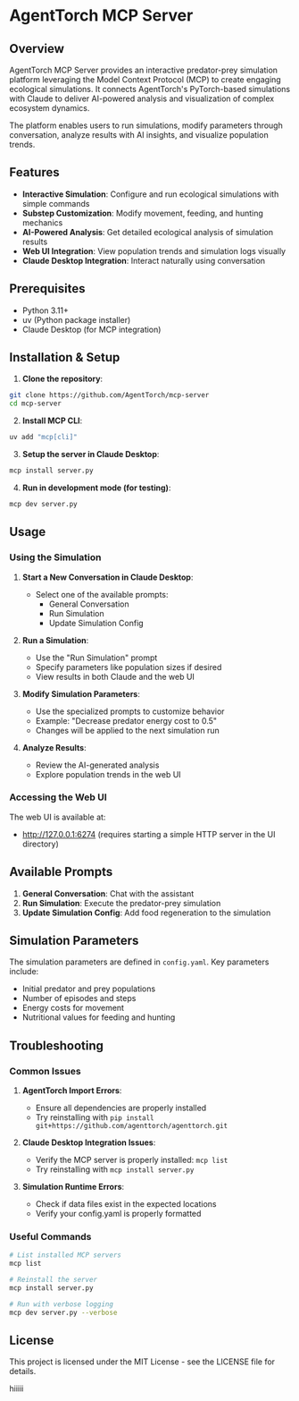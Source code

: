 # AgentTorch MCP Server

## Overview

AgentTorch MCP Server provides an interactive predator-prey simulation platform leveraging the Model Context Protocol (MCP) to create engaging ecological simulations. It connects AgentTorch's PyTorch-based simulations with Claude to deliver AI-powered analysis and visualization of complex ecosystem dynamics.

The platform enables users to run simulations, modify parameters through conversation, analyze results with AI insights, and visualize population trends.

## Features

- **Interactive Simulation**: Configure and run ecological simulations with simple commands
- **Substep Customization**: Modify movement, feeding, and hunting mechanics
- **AI-Powered Analysis**: Get detailed ecological analysis of simulation results
- **Web UI Integration**: View population trends and simulation logs visually
- **Claude Desktop Integration**: Interact naturally using conversation

## Prerequisites

- Python 3.11+
- uv (Python package installer)
- Claude Desktop (for MCP integration)

## Installation & Setup

1. **Clone the repository**:
```bash
git clone https://github.com/AgentTorch/mcp-server
cd mcp-server
```

2. **Install MCP CLI**:
```bash
uv add "mcp[cli]"
```

3. **Setup the server in Claude Desktop**:
```bash
mcp install server.py
```

4. **Run in development mode (for testing)**:
```bash
mcp dev server.py
```

## Usage

### Using the Simulation

1. **Start a New Conversation in Claude Desktop**:
   - Select one of the available prompts:
     - General Conversation
     - Run Simulation
     - Update Simulation Config

2. **Run a Simulation**:
   - Use the "Run Simulation" prompt
   - Specify parameters like population sizes if desired
   - View results in both Claude and the web UI

3. **Modify Simulation Parameters**:
   - Use the specialized prompts to customize behavior
   - Example: "Decrease predator energy cost to 0.5"
   - Changes will be applied to the next simulation run

4. **Analyze Results**:
   - Review the AI-generated analysis
   - Explore population trends in the web UI

### Accessing the Web UI

The web UI is available at:
- http://127.0.0.1:6274 (requires starting a simple HTTP server in the UI directory)

## Available Prompts

1. **General Conversation**: Chat with the assistant
2. **Run Simulation**: Execute the predator-prey simulation
3. **Update Simulation Config**: Add food regeneration to the simulation

## Simulation Parameters

The simulation parameters are defined in `config.yaml`. Key parameters include:

- Initial predator and prey populations
- Number of episodes and steps
- Energy costs for movement
- Nutritional values for feeding and hunting

## Troubleshooting

### Common Issues

1. **AgentTorch Import Errors**:
   - Ensure all dependencies are properly installed
   - Try reinstalling with `pip install git+https://github.com/agenttorch/agenttorch.git`

2. **Claude Desktop Integration Issues**:
   - Verify the MCP server is properly installed: `mcp list`
   - Try reinstalling with `mcp install server.py`

3. **Simulation Runtime Errors**:
   - Check if data files exist in the expected locations
   - Verify your config.yaml is properly formatted

### Useful Commands

```bash
# List installed MCP servers
mcp list

# Reinstall the server
mcp install server.py

# Run with verbose logging
mcp dev server.py --verbose
```

## License

This project is licensed under the MIT License - see the LICENSE file for details.



hiiiii
